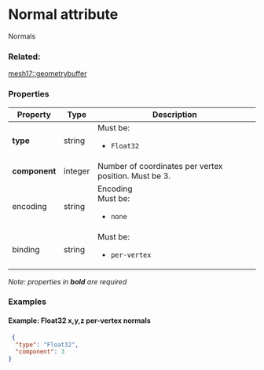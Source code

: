 # Normal attribute

Normals

### Related:

[mesh17::geometrybuffer](geometrybuffer.md)
### Properties

| Property | Type | Description |
| --- | --- | --- |
| **type** | string | <div>Must be:<ul><li>`Float32`</li></ul></div> |
| **component** | integer | Number of coordinates per vertex position. Must be 3. |
| encoding | string | Encoding<div>Must be:<ul><li>`none`</li></ul></div> |
| binding | string | <div>Must be:<ul><li>`per-vertex`</li></ul></div> |

*Note: properties in **bold** are required*

### Examples 

#### Example: Float32 x,y,z  **per-vertex** normals  

```json
 {
  "type": "Float32",
  "component": 3
} 
```

